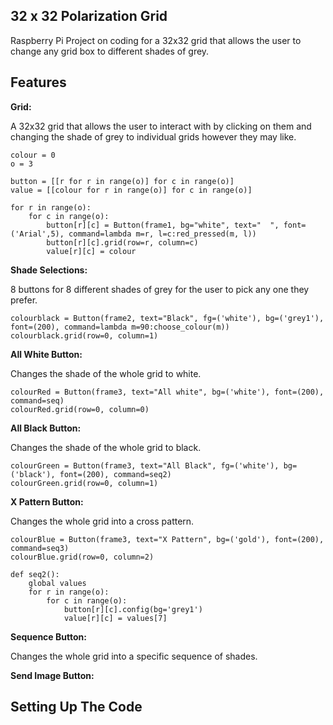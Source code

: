 ## 32 x 32 Polarization Grid

Raspberry Pi Project on coding for a 32x32 grid that allows the user to change any grid box to different shades of grey.

## Features

**Grid:** 

A 32x32 grid that allows the user to interact with by clicking on them and changing the shade of grey to individual grids however they may like.

```
colour = 0
o = 3 

button = [[r for r in range(o)] for c in range(o)]
value = [[colour for r in range(o)] for c in range(o)]

for r in range(o):
    for c in range(o):
        button[r][c] = Button(frame1, bg="white", text="  ", font=('Arial',5), command=lambda m=r, l=c:red_pressed(m, l))
        button[r][c].grid(row=r, column=c) 
        value[r][c] = colour

```

**Shade Selections:** 

8 buttons for 8 different shades of grey for the user to pick any one they prefer.

```
colourblack = Button(frame2, text="Black", fg=('white'), bg=('grey1'), font=(200), command=lambda m=90:choose_colour(m))
colourblack.grid(row=0, column=1)
```

**All White Button:** 

Changes the shade of the whole grid to white.
```
colourRed = Button(frame3, text="All white", bg=('white'), font=(200), command=seq)
colourRed.grid(row=0, column=0)
```

**All Black Button:** 

Changes the shade of the whole grid to black.
```
colourGreen = Button(frame3, text="All Black", fg=('white'), bg=('black'), font=(200), command=seq2)
colourGreen.grid(row=0, column=1)
```

**X Pattern Button:** 

Changes the whole grid into a cross pattern.
```
colourBlue = Button(frame3, text="X Pattern", bg=('gold'), font=(200), command=seq3)
colourBlue.grid(row=0, column=2)

def seq2():
    global values
    for r in range(o):
        for c in range(o):
            button[r][c].config(bg='grey1')
            value[r][c] = values[7]
```

**Sequence Button:** 

Changes the whole grid into a specific sequence of shades.

**Send Image Button:** 

## Setting Up The Code